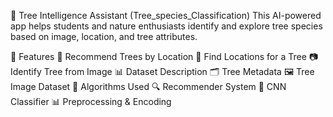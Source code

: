🌳 Tree Intelligence Assistant (Tree_species_Classification)
   This AI-powered app helps students and nature enthusiasts identify and explore tree species based on image, location, and tree attributes.

🧠 Features
🌲 Recommend Trees by Location
📍 Find Locations for a Tree
📷 Identify Tree from Image
📊 Dataset Description
🗂️ Tree Metadata
🖼️ Tree Image Dataset
🧪 Algorithms Used
🔍 Recommender System
🧠 CNN Classifier
📊 Preprocessing & Encoding
